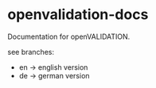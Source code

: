 # openvalidation-docs
Documentation for openVALIDATION.

see branches:

- en -> english version
- de -> german version

